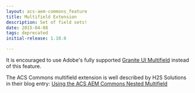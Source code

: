 ```yaml
---
layout: acs-aem-commons_feature
title: Multifield Extension
description: Set of field sets!
date: 2015-04-08
tags: deprecated
initial-release: 1.10.0

---
```


<div class="banner--notice">
It is encouraged to use Adobe's fully supported 
<a href="https://helpx.adobe.com/experience-manager/6-3/sites/developing/using/reference-materials/granite-ui/api/jcr_root/libs/granite/ui/components/coral/foundation/form/multifield/index.html">Granite UI Multifield</a> 
instead of this feature.
</div>

The ACS Commons multifield extension is well described by H2S Solutions in their blog entry: <a href="https://www.hs2solutions.com/blog/using-acs-aem-commons-nested-multifield">Using the ACS AEM Commons Nested Multifield</a>
